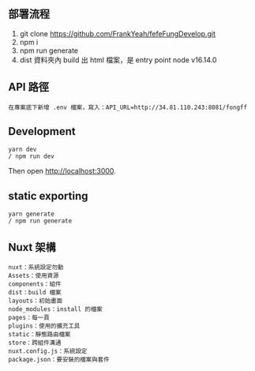 ## 部署流程


1. git clone https://github.com/FrankYeah/fefeFungDevelop.git
2. npm i
3. npm run generate
4. dist 資料夾內 build 出 html 檔案，是 entry point
node v16.14.0


## API 路徑

```
在專案底下新增 .env 檔案，寫入：API_URL=http://34.81.110.243:8081/fongff
```


## Development 

```
yarn dev
/ npm run dev
```

Then open [http://localhost:3000](http://localhost:3000).



## static exporting

```
yarn generate
/ npm run generate
```



## Nuxt 架構


```
nuxt：系統設定勿動
Assets：使用資源
components：組件
dist：build 檔案
layouts：初始畫面
node_modules：install 的檔案
pages：每一頁
plugins：使用的擴充工具
static：靜態路由檔案
store：跨組件溝通
nuxt.config.js：系統設定
package.json：要安裝的檔案與套件
```



